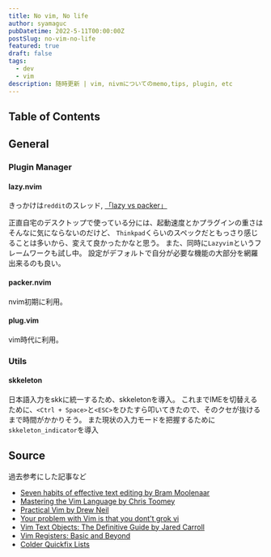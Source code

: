 ```yaml
---
title: No vim, No life
author: syamaguc
pubDatetime: 2022-5-11T00:00:00Z
postSlug: no-vim-no-life
featured: true
draft: false
tags:
  - dev
  - vim
description: 随時更新 | vim, nivmについてのmemo,tips, plugin, etc
---
```


## Table of Contents

## General

### Plugin Manager

#### lazy.nvim

きっかけは`reddit`のスレッド, [「lazy vs packer」](https://www.reddit.com/r/neovim/comments/11d1wjm/lazy_vs_packer/)

正直自宅のデスクトップで使っている分には、起動速度とかプラグインの重さはそんなに気にならないのだけど、
`Thinkpad`くらいのスペックだともっさり感じることは多いから、変えて良かったかなと思う。
また、同時に`Lazyvim`というフレームワークも試し中。
設定がデフォルトで自分が必要な機能の大部分を網羅出来るのも良い。

#### packer.nvim

nvim初期に利用。

#### plug.vim

vim時代に利用。

### Utils

#### skkeleton

日本語入力をskkに統一するため、skkeletonを導入。
これまでIMEを切替えるために、`<Ctrl + Space>`と`<ESC>`をひたすら叩いてきたので、そのクセが抜けるまで時間がかかりそう。
また現状の入力モードを把握するために`skkeleton_indicator`を導入

## Source

過去参考にした記事など

- [Seven habits of effective text editing by Bram Moolenaar](https://www.moolenaar.net/habits.html)
- [Mastering the Vim Language by Chris Toomey](https://www.youtube.com/watch?si=ftR0wOchN5KdbL68&v=wlR5gYd6um0&feature=youtu.be)
- [Practical Vim by Drew Neil](https://pragprog.com/titles/dnvim2/practical-vim-second-edition/)
- [Your problem with Vim is that you dont't grok vi](https://stackoverflow.com/questions/1218390/what-is-your-most-productive-shortcut-with-vim/1220118#1220118)
- [Vim Text Objects: The Definitive Guide by Jared Carroll](https://blog.carbonfive.com/vim-text-objects-the-definitive-guide/)
- [Vim Registers: Basic and Beyond](https://www.brianstorti.com/vim-registers/)
- [Colder Quickfix Lists](https://vimways.org/2018/colder-quickfix-lists/)
